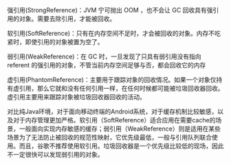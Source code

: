 强引用(StrongReference)：JVM 宁可抛出 OOM ，也不会让 GC 回收具有强引用的对象。需要去除引用，才能被回收。

软引用(SoftReference)：只有在内存空间不足时，才会被回收的对象。内存不吃紧时，即使引用的对象被置为空了。

弱引用(WeakReference)：在 GC 时，一旦发现了只具有弱引用没有指向 referent 的强引用的对象，不管当前内存空间足够与否，都会回收它的内存

虚引用(PhantomReference)：主要用于跟踪对象的回收情况。如果一个对象仅持有虚引用，那么它就和没有任何引用一样，在任何时候都可能被垃圾回收器回收。虚引用主要用来跟踪对象被垃圾回收器回收的活动。

对比纯Java环境，对于面向移动终端的Android系统，对于缓存机制比较敏感，以及对于内存管理更加严格。软引用（SoftReference）适合应用在需要cache的场景，一般面向实现内存敏感的缓存；弱引用（WeakReference）则是适用在某些场景为了无法防止被回收的规范性映射，它优先级最低，一般与引用队列联合使用。而且，谷歌不推荐使用软引用。垃圾回收器是一个优先级比较低的现场，因此不一定很快可以发现弱引用的对象。
